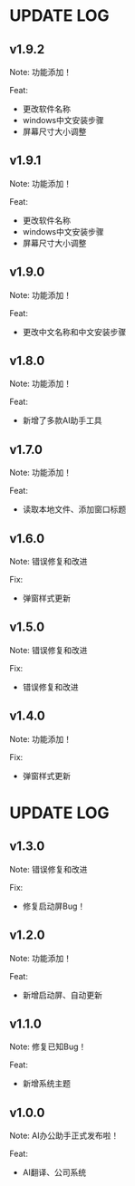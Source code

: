 # UPDATE LOG

## v1.9.2

Note: 功能添加！

Feat:

- 更改软件名称
- windows中文安装步骤
- 屏幕尺寸大小调整

## v1.9.1

Note: 功能添加！

Feat:

- 更改软件名称
- windows中文安装步骤
- 屏幕尺寸大小调整



## v1.9.0

Note: 功能添加！

Feat:

- 更改中文名称和中文安装步骤


## v1.8.0

Note: 功能添加！

Feat:

- 新增了多款AI助手工具


## v1.7.0

Note: 功能添加！

Feat:

- 读取本地文件、添加窗口标题

## v1.6.0

Note: 错误修复和改进

Fix:

- 弹窗样式更新

## v1.5.0

Note: 错误修复和改进

Fix:

- 错误修复和改进

## v1.4.0

Note: 功能添加！

Fix:

- 弹窗样式更新


# UPDATE LOG

## v1.3.0

Note: 错误修复和改进

Fix:

- 修复启动屏Bug！

## v1.2.0

Note: 功能添加！

Feat:

- 新增启动屏、自动更新

## v1.1.0

Note: 修复已知Bug！

Feat:

- 新增系统主题

## v1.0.0

Note: AI办公助手正式发布啦！

Feat:

- AI翻译、公司系统

